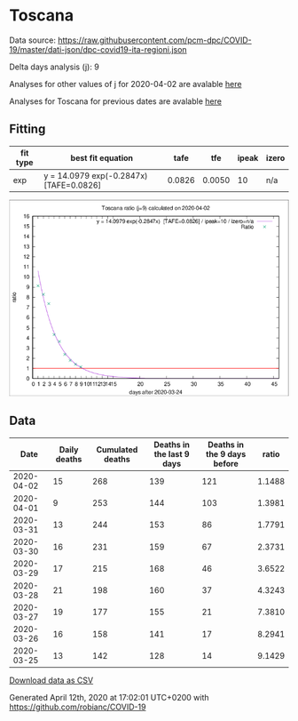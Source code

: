 # Toscana

Data source: https://raw.githubusercontent.com/pcm-dpc/COVID-19/master/dati-json/dpc-covid19-ita-regioni.json

Delta days analysis (j): 9

Analyses for other values of j for 2020-04-02 are avalable [here](../2020-04-02/README.md)

Analyses for Toscana for previous dates are avalable [here](../README.md)

## Fitting 
|fit type|best fit equation|tafe|tfe|ipeak|izero|
|-------|-----|--------|------|---|---|
|exp|y = 14.0979 exp(-0.2847x)  [TAFE=0.0826]|0.0826|0.0050|10|n/a|

![Plot](COVID-19_toscana_j9_2020-04-02.png)

## Data
|Date|Daily deaths|Cumulated deaths|Deaths in the last 9 days|Deaths in the 9 days before|ratio|
|----|----------|-----------|-------|--------------------|-----|
|2020-04-02|15|268|139|121|1.1488|
|2020-04-01|9|253|144|103|1.3981|
|2020-03-31|13|244|153|86|1.7791|
|2020-03-30|16|231|159|67|2.3731|
|2020-03-29|17|215|168|46|3.6522|
|2020-03-28|21|198|160|37|4.3243|
|2020-03-27|19|177|155|21|7.3810|
|2020-03-26|16|158|141|17|8.2941|
|2020-03-25|13|142|128|14|9.1429|

[Download data as CSV](COVID-19_toscana_j9_2020-04-02.csv)

Generated April 12th, 2020 at 17:02:01 UTC+0200 with https://github.com/robianc/COVID-19
